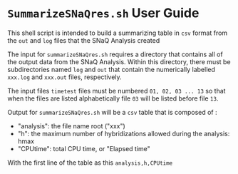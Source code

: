 # `SummarizeSNaQres.sh` User Guide

This shell script is intended to build a summarizing table in `csv` format from the `out` and `log` files that the SNaQ Analysis created

The input for `summarizeSNaQres.sh` requires a directory that contains all of the output data from the SNaQ Analysis. Within this directory, there must be subdirectories named `log` and `out` that contain the numerically labelled `xxx.log` and `xxx.out` files, respectively. 

The input files `timetest` files must be numbered `01, 02, 03 ... 13` so that when the files are listed alphabetically file `03` will be listed before file `13`.

Output for `summarizeSNaQres.sh` will be a `csv` table that is composed of :

* "analysis": the file name root ("xxx")
* "h": the maximum number of hybridizations allowed during the analysis: hmax
* "CPUtime": total CPU time, or "Elapsed time"

With the first line of the table as this `analysis,h,CPUtime`

